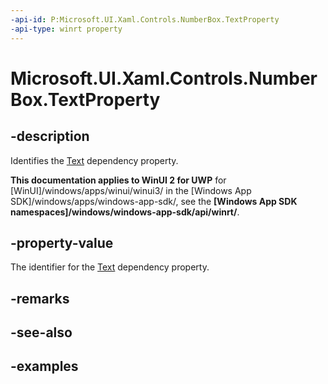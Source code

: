 ```yaml
---
-api-id: P:Microsoft.UI.Xaml.Controls.NumberBox.TextProperty
-api-type: winrt property
---
```


# Microsoft.UI.Xaml.Controls.NumberBox.TextProperty

<!--
public static Windows.UI.Xaml.DependencyProperty TextProperty { get; }
-->

## -description

Identifies the [Text](numberbox_text.md) dependency property.

**This documentation applies to WinUI 2 for UWP** for [WinUI]/windows/apps/winui/winui3/ in the [Windows App SDK]/windows/apps/windows-app-sdk/, see the **[Windows App SDK namespaces]/windows/windows-app-sdk/api/winrt/**.

## -property-value

The identifier for the [Text](numberbox_text.md) dependency property.

## -remarks

## -see-also

## -examples

